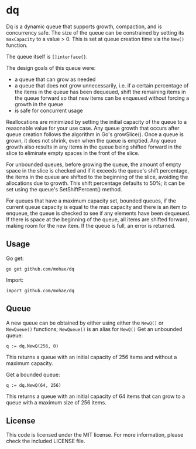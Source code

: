 dq
=====
Dq is a dynamic queue that supports growth, compaction, and is concurrency safe. The size of the queue can be constrained by setting its `maxCapacity` to a value > 0. This is set at queue creation time via the `New()` function.

The queue itself is `[]interface{}`.

The design goals of this queue were:

* a queue that can grow as needed
* a queue that does not grow unnecessarily, i.e. if a certain percentage of the items in the queue has been dequeued, shift the remaining items in the queue forward so that new items can be enqueued without forcing a growth in the queue
* is safe for concurrent usage

Reallocations are minimized by setting the initial capacity of the queue to a reasonable value for your use case. Any queue growth that occurs after queue creation follows the algorithm in Go's growSlice(). Once a queue is grown, it does not shrink, even when the queue is emptied. Any queue growth also results in any items in the queue being shifted forward in the slice to eliminate empty spaces in the front of the slice.

For unbounded queues, before growing the queue, the amount of empty space in the slice is checked and if it exceeds the queue's shift percentage, the items in the queue are shifted to the beginning of the slice, avoiding the allocations due to growth. This shift percentage defaults to 50%; it can be set using the queue's SetShiftPercent() method.

For queues that have a maximum capacity set, bounded queues, if the current queue capacity is equal to the max capacity and there is an item to enqueue, the queue is checked to see if any elements have been dequeued. If there is space at the beginning of the queue, all items are shifted forward, making room for the new item. If the queue is full, an error is returned.

## Usage
Go get:

    go get github.com/mohae/dq

Import:

    import github.com/mohae/dq


## Queue
A new queue can be obtained by either using either the `NewQ()` or `NewQueue()` functions; `NewQueue()` is an alias for `NewQ()`
Get an unbounded queue:

    q := dq.NewQ(256, 0)

This returns a queue with an initial capacity of 256 items and without a maximum capacity.

Get a bounded queue:

    q := dq.NewQ(64, 256)

This returns a queue with an initial capacity of 64 items that can grow to a queue with a maximum size of 256 items.

## License
This code is licensed under the MIT license. For more information, please check the included LICENSE file.
